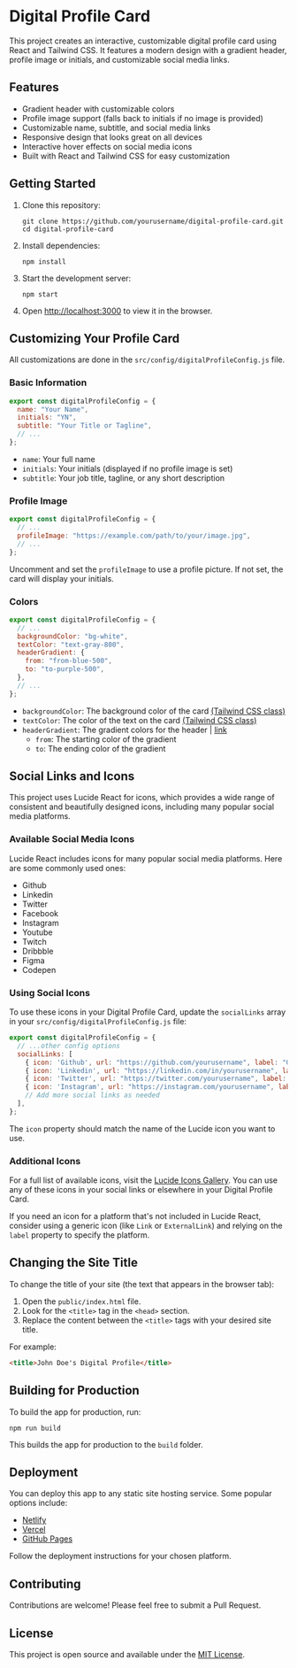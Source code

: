 # Digital Profile Card

This project creates an interactive, customizable digital profile card using React and Tailwind CSS. It features a modern design with a gradient header, profile image or initials, and customizable social media links.

## Features

- Gradient header with customizable colors
- Profile image support (falls back to initials if no image is provided)
- Customizable name, subtitle, and social media links
- Responsive design that looks great on all devices
- Interactive hover effects on social media icons
- Built with React and Tailwind CSS for easy customization

## Getting Started

1. Clone this repository:
   ```
   git clone https://github.com/yourusername/digital-profile-card.git
   cd digital-profile-card
   ```

2. Install dependencies:
   ```
   npm install
   ```

3. Start the development server:
   ```
   npm start
   ```

4. Open [http://localhost:3000](http://localhost:3000) to view it in the browser.

## Customizing Your Profile Card

All customizations are done in the `src/config/digitalProfileConfig.js` file.

### Basic Information

```javascript
export const digitalProfileConfig = {
  name: "Your Name",
  initials: "YN",
  subtitle: "Your Title or Tagline",
  // ...
};
```

- `name`: Your full name
- `initials`: Your initials (displayed if no profile image is set)
- `subtitle`: Your job title, tagline, or any short description

### Profile Image

```javascript
export const digitalProfileConfig = {
  // ...
  profileImage: "https://example.com/path/to/your/image.jpg",
  // ...
};
```

Uncomment and set the `profileImage` to use a profile picture. If not set, the card will display your initials.

### Colors

```javascript
export const digitalProfileConfig = {
  // ...
  backgroundColor: "bg-white",
  textColor: "text-gray-800",
  headerGradient: {
    from: "from-blue-500",
    to: "to-purple-500",
  },
  // ...
};
```

- `backgroundColor`: The background color of the card [(Tailwind CSS class)](https://tailwindcss.com/docs/background-color)
- `textColor`: The color of the text on the card [(Tailwind CSS class)](https://tailwindcss.com/docs/text-color)
- `headerGradient`: The gradient colors for the header | [link](https://tailwindcss.com/docs/background-color)
  - `from`: The starting color of the gradient
  - `to`: The ending color of the gradient

## Social Links and Icons

This project uses Lucide React for icons, which provides a wide range of consistent and beautifully designed icons, including many popular social media platforms.

### Available Social Media Icons

Lucide React includes icons for many popular social media platforms. Here are some commonly used ones:

- Github
- Linkedin
- Twitter
- Facebook
- Instagram
- Youtube
- Twitch
- Dribbble
- Figma
- Codepen

### Using Social Icons

To use these icons in your Digital Profile Card, update the `socialLinks` array in your `src/config/digitalProfileConfig.js` file:

```javascript
export const digitalProfileConfig = {
  // ...other config options
  socialLinks: [
    { icon: 'Github', url: "https://github.com/yourusername", label: "GitHub" },
    { icon: 'Linkedin', url: "https://linkedin.com/in/yourusername", label: "LinkedIn" },
    { icon: 'Twitter', url: "https://twitter.com/yourusername", label: "Twitter" },
    { icon: 'Instagram', url: "https://instagram.com/yourusername", label: "Instagram" },
    // Add more social links as needed
  ],
};
```

The `icon` property should match the name of the Lucide icon you want to use.

### Additional Icons

For a full list of available icons, visit the [Lucide Icons Gallery](https://lucide.dev/icons/). You can use any of these icons in your social links or elsewhere in your Digital Profile Card.

If you need an icon for a platform that's not included in Lucide React, consider using a generic icon (like `Link` or `ExternalLink`) and relying on the `label` property to specify the platform.

## Changing the Site Title

To change the title of your site (the text that appears in the browser tab):

1. Open the `public/index.html` file.
2. Look for the `<title>` tag in the `<head>` section.
3. Replace the content between the `<title>` tags with your desired site title.

For example:

```html
<title>John Doe's Digital Profile</title>
```

## Building for Production

To build the app for production, run:

```
npm run build
```

This builds the app for production to the `build` folder.

## Deployment

You can deploy this app to any static site hosting service. Some popular options include:

- [Netlify](https://www.netlify.com/)
- [Vercel](https://vercel.com/)
- [GitHub Pages](https://pages.github.com/)

Follow the deployment instructions for your chosen platform.

## Contributing

Contributions are welcome! Please feel free to submit a Pull Request.

## License

This project is open source and available under the [MIT License](LICENSE).